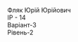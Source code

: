 Фляк Юрій Юрійович                                                                                                            
IP - 14                                                                                                             
Варіант-3                                                                                                            
Рівень-2
